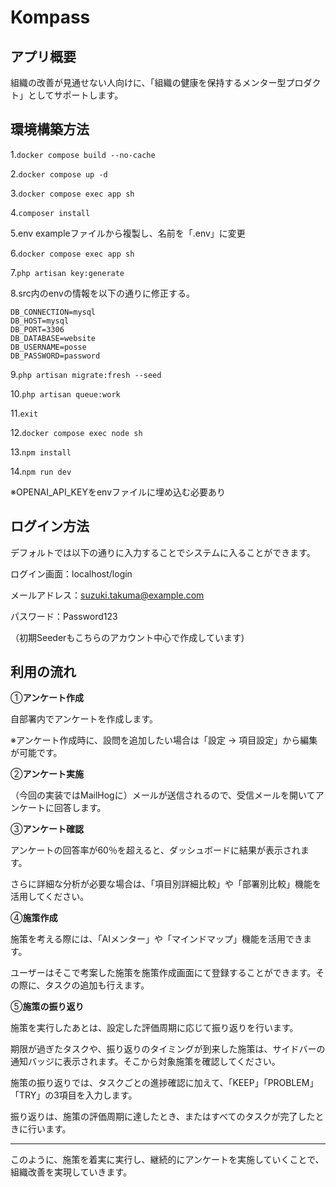 # Kompass

## アプリ概要
組織の改善が見通せない人向けに、「組織の健康を保持するメンター型プロダクト」としてサポートします。

## 環境構築方法

1.`docker compose build --no-cache`

2.`docker compose up -d`

3.`docker compose exec app sh`

4.`composer install`

5.env exampleファイルから複製し、名前を「.env」に変更

6.`docker compose exec app sh`

7.`php artisan key:generate`

8.src内のenvの情報を以下の通りに修正する。
```
DB_CONNECTION=mysql
DB_HOST=mysql
DB_PORT=3306
DB_DATABASE=website
DB_USERNAME=posse
DB_PASSWORD=password
```

9.`php artisan migrate:fresh --seed`

10.`php artisan queue:work`

11.`exit`

12.`docker compose exec node sh`

13.`npm install`

14.`npm run dev`

※OPENAI_API_KEYをenvファイルに埋め込む必要あり

## ログイン方法
デフォルトでは以下の通りに入力することでシステムに入ることができます。

ログイン画面：localhost/login

メールアドレス：suzuki.takuma@example.com

パスワード：Password123

（初期Seederもこちらのアカウント中心で作成しています)

## 利用の流れ

①**アンケート作成**

自部署内でアンケートを作成します。

※アンケート作成時に、設問を追加したい場合は「設定 → 項目設定」から編集が可能です。

②**アンケート実施**

（今回の実装ではMailHogに）メールが送信されるので、受信メールを開いてアンケートに回答します。

③**アンケート確認**

アンケートの回答率が60％を超えると、ダッシュボードに結果が表示されます。

さらに詳細な分析が必要な場合は、「項目別詳細比較」や「部署別比較」機能を活用してください。

④**施策作成**

施策を考える際には、「AIメンター」や「マインドマップ」機能を活用できます。

ユーザーはそこで考案した施策を施策作成画面にて登録することができます。その際に、タスクの追加も行えます。

⑤**施策の振り返り**

施策を実行したあとは、設定した評価周期に応じて振り返りを行います。

期限が過ぎたタスクや、振り返りのタイミングが到来した施策は、サイドバーの通知バッジに表示されます。そこから対象施策を確認してください。

施策の振り返りでは、タスクごとの進捗確認に加えて、「KEEP」「PROBLEM」「TRY」の3項目を入力します。

振り返りは、施策の評価周期に達したとき、またはすべてのタスクが完了したときに行います。

---

このように、施策を着実に実行し、継続的にアンケートを実施していくことで、組織改善を実現していきます。
